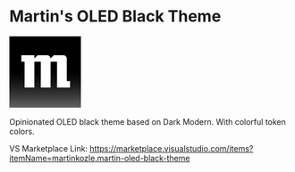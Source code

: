 # Martin's OLED Black Theme

![Icon](./icon.png)

Opinionated OLED black theme based on Dark Modern. With colorful token colors.

VS Marketplace Link: <https://marketplace.visualstudio.com/items?itemName=martinkozle.martin-oled-black-theme>
